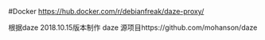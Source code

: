 #Docker
https://hub.docker.com/r/debianfreak/daze-proxy/



根据daze 2018.10.15版本制作
 daze 源项目https://github.com/mohanson/daze
